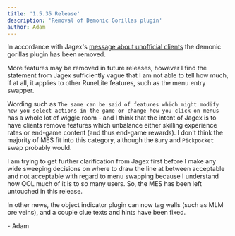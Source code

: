 ```yaml
---
title: '1.5.35 Release'
description: 'Removal of Demonic Gorillas plugin'
author: Adam
---
```


In accordance with Jagex's [message about unofficial
clients](https://secure.runescape.com/m=news/a-message-about-unofficial-clients?oldschool=1)
the demonic gorillas plugin has been removed.

More features may be removed in future releases, however I find the statement
from Jagex sufficiently vague that I am not able to tell how much, if at all, it
applies to other RuneLite features, such as the menu entry swapper.

Wording such as `The same can be said of features which might modify how you select actions in the game or change how you click on menus` has a whole lot of
wiggle room - and I think that the intent of Jagex is to have clients remove
features which unbalance either skilling experience rates or end-game content
(and thus end-game rewards). I don't think the majority of MES fit into this
category, although the `Bury` and `Pickpocket` swap probably would.

I am trying to get further clarification from Jagex first before I make any wide
sweeping decisions on where to draw the line at between acceptable and not
acceptable with regard to menu swapping because I understand how QOL much of it
is to so many users. So, the MES has been left untouched in this release.

In other news, the object indicator plugin can now tag walls (such as MLM ore
veins), and a couple clue texts and hints have been fixed.

\- Adam
